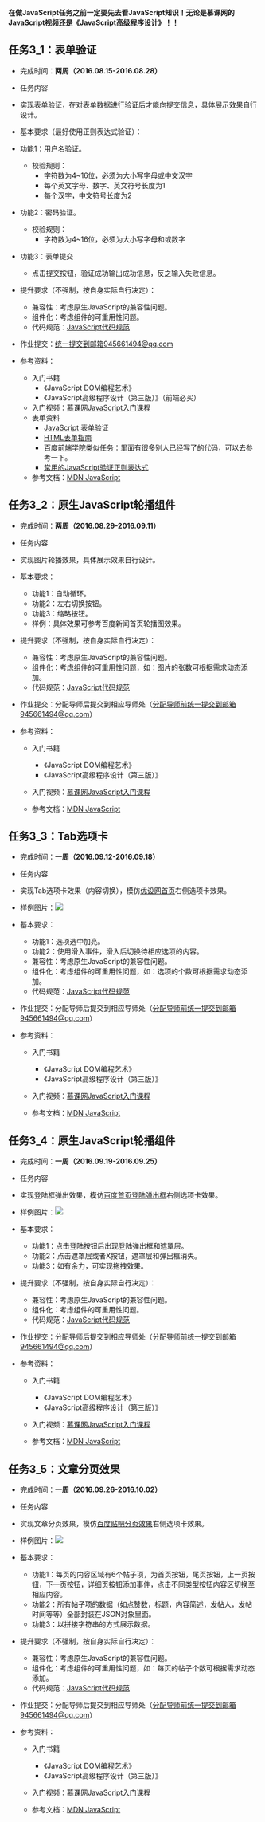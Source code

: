 **在做JavaScript任务之前一定要先去看JavaScript知识！无论是慕课网的JavaScript视频还是《JavaScript高级程序设计》！！**

## 任务3_1：表单验证

- 完成时间：**两周（2016.08.15-2016.08.28）**
- 任务内容
 - 实现表单验证，在对表单数据进行验证后才能向提交信息，具体展示效果自行设计。
- 基本要求（最好使用正则表达式验证）：
 - 功能1：用户名验证。
    - 校验规则：
        - 字符数为4~16位，必须为大小写字母或中文汉字
        - 每个英文字母、数字、英文符号长度为1
        - 每个汉字，中文符号长度为2
 - 功能2：密码验证。
    - 校验规则：
        - 字符数为4~16位，必须为大小写字母和或数字
 - 功能3：表单提交
     - 点击提交按钮，验证成功输出成功信息，反之输入失败信息。

- 提升要求（不强制，按自身实际自行决定）：
    - 兼容性：考虑原生JavaScript的兼容性问题。
    - 组件化：考虑组件的可重用性问题。
    - 代码规范：[JavaScript代码规范](https://github.com/ecomfe/spec/blob/master/javascript-style-guide.md)
- 作业提交：统一提交到邮箱945661494@qq.com
- 参考资料：
    - 入门书籍
      - 《JavaScript DOM编程艺术》
      - 《JavaScript高级程序设计（第三版）》（前端必买）
    - 入门视频：[慕课网JavaScript入门课程](http://www.imooc.com/view/36)
    - 表单资料
      - [JavaScript 表单验证](http://www.w3school.com.cn/js/js_form_validation.asp)
      - [HTML表单指南](https://developer.mozilla.org/en-US/docs/Web/API/FormData/Using_FormData_Objects)
      - [百度前端学院类似任务](http://ife.baidu.com/task/detail?taskId=29)：里面有很多别人已经写了的代码，可以去参考一下。
      - [常用的JavaScript验证正则表达式](http://www.ccvita.com/61.html)
    - 参考文档：[MDN JavaScript](https://developer.mozilla.org/zh-CN/docs/Web/JavaScript)

## 任务3_2：原生JavaScript轮播组件

- 完成时间：**两周（2016.08.29-2016.09.11）**
- 任务内容
 - 实现图片轮播效果，具体展示效果自行设计。
- 基本要求：
    - 功能1：自动循环。
    - 功能2：左右切换按钮。
    - 功能3：缩略按钮。
    - 样例：具体效果可参考百度新闻首页轮播图效果。
- 提升要求（不强制，按自身实际自行决定）：
    - 兼容性：考虑原生JavaScript的兼容性问题。
    - 组件化：考虑组件的可重用性问题，如：图片的张数可根据需求动态添加。
    - 代码规范：[JavaScript代码规范](https://github.com/ecomfe/spec/blob/master/javascript-style-guide.md)

- 作业提交：分配导师后提交到相应导师处（分配导师前统一提交到邮箱945661494@qq.com）
- 参考资料：
    - 入门书籍
      - 《JavaScript DOM编程艺术》
      - 《JavaScript高级程序设计（第三版）》

    - 入门视频：[慕课网JavaScript入门课程](http://www.imooc.com/view/36)
    - 参考文档：[MDN JavaScript](https://developer.mozilla.org/zh-CN/docs/Web/JavaScript)


## 任务3_3：Tab选项卡

- 完成时间：**一周（2016.09.12-2016.09.18）**
- 任务内容
 - 实现Tab选项卡效果（内容切换），模仿[优设网首页](http://www.uisdc.com/)右侧选项卡效果。
 - 样例图片：![](img/task_3_3.png)
- 基本要求：
    - 功能1：选项选中加亮。
    - 功能2：使用滑入事件，滑入后切换待相应选项的内容。
    - 兼容性：考虑原生JavaScript的兼容性问题。
    - 组件化：考虑组件的可重用性问题，如：选项的个数可根据需求动态添加。
    - 代码规范：[JavaScript代码规范](https://github.com/ecomfe/spec/blob/master/javascript-style-guide.md)

- 作业提交：分配导师后提交到相应导师处（分配导师前统一提交到邮箱945661494@qq.com）
- 参考资料：
    - 入门书籍
      - 《JavaScript DOM编程艺术》
      - 《JavaScript高级程序设计（第三版）》

    - 入门视频：[慕课网JavaScript入门课程](http://www.imooc.com/view/36)
    - 参考文档：[MDN JavaScript](https://developer.mozilla.org/zh-CN/docs/Web/JavaScript)

## 任务3_4：原生JavaScript轮播组件

- 完成时间：**一周（2016.09.19-2016.09.25）**
- 任务内容
 - 实现登陆框弹出效果，模仿[百度首页登陆弹出框](http://www.uisdc.com/)右侧选项卡效果。
 - 样例图片：![](img/task_3_4.png)
- 基本要求：
    - 功能1：点击登陆按钮后出现登陆弹出框和遮罩层。
    - 功能2：点击遮罩层或者X按钮，遮罩层和弹出框消失。
    - 功能3：如有余力，可实现拖拽效果。
- 提升要求（不强制，按自身实际自行决定）：
    - 兼容性：考虑原生JavaScript的兼容性问题。
    - 组件化：考虑组件的可重用性问题。
    - 代码规范：[JavaScript代码规范](https://github.com/ecomfe/spec/blob/master/javascript-style-guide.md)

- 作业提交：分配导师后提交到相应导师处（分配导师前统一提交到邮箱945661494@qq.com）
- 参考资料：
    - 入门书籍
      - 《JavaScript DOM编程艺术》
      - 《JavaScript高级程序设计（第三版）》

    - 入门视频：[慕课网JavaScript入门课程](http://www.imooc.com/view/36)
    - 参考文档：[MDN JavaScript](https://developer.mozilla.org/zh-CN/docs/Web/JavaScript)

## 任务3_5：文章分页效果

- 完成时间：**一周（2016.09.26-2016.10.02）**
- 任务内容
 - 实现文章分页效果，模仿[百度贴吧分页效果]()右侧选项卡效果。
 - 样例图片：![](img/task_3_5.png)
- 基本要求：
    - 功能1：每页的内容区域有6个帖子项，为首页按钮，尾页按钮，上一页按钮，下一页按钮，详细页按钮添加事件，点击不同类型按钮内容区切换至相应内容。
    - 功能2：所有帖子项的数据（如点赞数，标题，内容简述，发帖人，发帖时间等等）全部封装在JSON对象里面。
    - 功能3：以拼接字符串的方式展示数据。
- 提升要求（不强制，按自身实际自行决定）：
    - 兼容性：考虑原生JavaScript的兼容性问题。
    - 组件化：考虑组件的可重用性问题，如：每页的帖子个数可根据需求动态添加。
    - 代码规范：[JavaScript代码规范](https://github.com/ecomfe/spec/blob/master/javascript-style-guide.md)

- 作业提交：分配导师后提交到相应导师处（分配导师前统一提交到邮箱945661494@qq.com）
- 参考资料：
    - 入门书籍
      - 《JavaScript DOM编程艺术》
      - 《JavaScript高级程序设计（第三版）》

    - 入门视频：[慕课网JavaScript入门课程](http://www.imooc.com/view/36)
    - 参考文档：[MDN JavaScript](https://developer.mozilla.org/zh-CN/docs/Web/JavaScript)